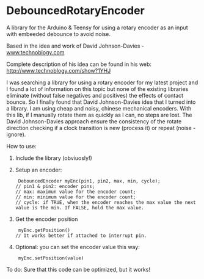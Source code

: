 # DebouncedRotaryEncoder
A library for the Arduino & Teensy for using a rotary encoder as an input with embeeded debounce to avoid noise.

Based in the idea and work of David Johnson-Davies - www.technoblogy.com 

Complete description of his idea can be found in his web: http://www.technoblogy.com/show?1YHJ

I was searching a library for using a rotary encoder for my latest project and I found a lot of information on this topic but none of the existing libraries eliminate (without false negatives and positives) the effects of contact bounce. So I finally found that David Johnson-Davies idea that I turned into a library. I am using cheap and noisy, chinese mechanical encoders. With this lib, if I manually rotate them as quickly as I can, no steps are lost. The David Johnson-Davies approach ensure the consistency of the rotate direction checking if a clock transition is new (process it) or repeat (noise - ignore).

How to use:
1. Include the library (obviuosly!)

2. Setup an encoder: 

        DebouncedEncoder myEnc(pin1, pin2, max, min, cycle); 
       // pin1 & pin2: encoder pins; 
       // max: maximun value for the encoder count; 
       // min: minimum value for the encoder count; 
       // cycle: if TRUE, when the encoder reaches the max value the next value is the min. If FALSE, hold the max value. 
  
3. Get the encoder position

        myEnc.getPosition()
       // It works better if attached to interrupt pin.
  
4. Optional: you can set the encoder value this way: 

        myEnc.setPosition(value)

To do:
Sure that this code can be optimized, but it works!
